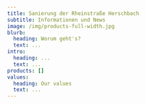 ```yaml
---
title: Sanierung der Rheinstraße Herschbach
subtitle: Informationen und News
image: /img/products-full-width.jpg
blurb:
  heading: Worum geht's?
  text: ...
intro:
  heading: ...
  text: ...
products: []
values:
  heading: Our values
  text: ...
---
```


